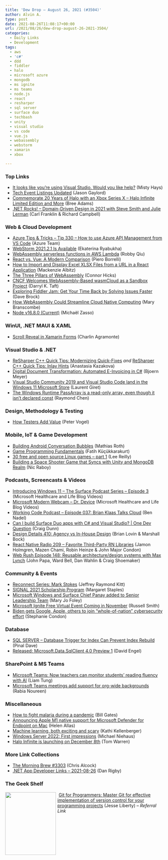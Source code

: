 ```yaml
---
title: 'Dew Drop – August 26, 2021 (#3504)'
author: Alvin A.
type: post
date: 2021-08-26T11:08:17+00:00
url: /2021/08/26/dew-drop-august-26-2021-3504/
categories:
  - Daily Links
  - Development
tags:
  - aws
  - 'c#'
  - ddd
  - fiddler
  - halo
  - microsoft azure
  - mongodb
  - ms ignite
  - ms teams
  - node.js
  - react
  - resharper
  - sql server
  - surface duo
  - techbash
  - unity
  - visual studio
  - vs code
  - vue.js
  - webassembly
  - webstorm
  - xamarin
  - xbox

---
```

### <a name="top"></a>Top Links

  * <a href="https://devblogs.microsoft.com/visualstudio/it-looks-like-youre-using-visual-studio-would-you-like-help/?WT.mc_id=DOP-MVP-4025064" target="_blank" rel="noopener">It looks like you’re using Visual Studio. Would you like help?</a> (Misty Hays)
  * <a href="https://www.jasongaylord.com/blog/2021/08/25/event-listings-updated" target="_blank" rel="noopener">Tech Event Listings Updated</a> (Jason Gaylord)
  * <a href="https://news.xbox.com/en-us/2021/08/25/commemorate-20-years-of-halo-with-an-xbox-series-x-halo-infinite-limited-edition/" target="_blank" rel="noopener">Commemorate 20 Years of Halo with an Xbox Series X – Halo Infinite Limited Edition and More</a> (Bree Adams)
  * <a href="http://www.dotnetrocks.com/default.aspx?ShowNum=1754" target="_blank" rel="noopener">.NET Rocks! &#8211; Domain-Driven Design in 2021 with Steve Smith and Julie Lerman</a> (Carl Franklin & Richard Campbell)



### <a name="web"></a>Web & Cloud Development

  * <a href="https://microsoft.github.io/AzureTipsAndTricks/blog/tip330.html" target="_blank" rel="noopener">Azure Tips & Tricks &#8211; Tip 330 &#8211; How to use Azure API Management from VS Code</a> (Azure Team)
  * <a href="https://blog.jetbrains.com/webstorm/2021/08/webstorm-2021-2-1/" target="_blank" rel="noopener">WebStorm 2021.2.1 Is Available</a> (Ekaterina Ryabukha)
  * <a href="https://www.cncf.io/blog/2021/08/25/webassembly-serverless-functions-in-aws-lambda/" target="_blank" rel="noopener">WebAssembly serverless functions in AWS Lambda</a> (Robby Qiu)
  * <a href="https://draft.dev/learn/react-vs-vue-a-modern-comparison" target="_blank" rel="noopener">React vs. Vue: A Modern Comparison</a> (Piero Borrelli)
  * <a href="https://www.grapecity.com/blogs/how-to-import-display-excel-xlsx-from-url-in-react" target="_blank" rel="noopener">How to Import and Display Excel XLSX Files from a URL in a React Application</a> (Mackenzie Albitz)
  * <a href="https://thenewstack.io/the-three-pillars-of-webassembly/" target="_blank" rel="noopener">The Three Pillars of WebAssembly</a> (Connor Hicks)
  * <a href="https://thenewstack.io/cncf-welcomes-webassembly-based-wasmcloud-as-a-sandbox-project/" target="_blank" rel="noopener">CNCF Welcomes WebAssembly-Based wasmCloud as a Sandbox Project</a> (Darryl K. Taft)
  * <a href="https://www.telerik.com/blogs/exploring-fiddler-jam-get-time-back-solving-issues-faster" target="_blank" rel="noopener">Exploring Fiddler Jam: Get Your Time Back by Solving Issues Faster</a> (Dave Brock)
  * <a href="https://thenewstack.io/how-webassembly-could-streamline-cloud-native-computing/" target="_blank" rel="noopener">How WebAssembly Could Streamline Cloud Native Computing</a> (Mary Branscombe)
  * <a href="https://nodejs.org/en/blog/release/v16.8.0" target="_blank" rel="noopener">Node v16.8.0 (Current)</a> (Michaël Zasso)



### <a name="silverlight"></a>WinUI, .NET MAUI & XAML

  * <a href="https://xamgirl.com/scroll-reveal-in-xamarin-forms/" target="_blank" rel="noopener">Scroll Reveal in Xamarin Forms</a> (Charlin Agramonte)



### <a name="dotnet"></a>Visual Studio & .NET

  * <a href="https://blog.jetbrains.com/rscpp/2021/08/25/resharper-c-quick-tips-modernizing-quick-fixes/" target="_blank" rel="noopener">ReSharper C++ Quick Tips: Modernizing Quick-Fixes</a> _and_ <a href="https://blog.jetbrains.com/rscpp/2021/08/26/resharper-c-quick-tips-inlay-hints/" target="_blank" rel="noopener">ReSharper C++ Quick Tips: Inlay Hints</a> (Anastasia Kazakova)
  * <a href="https://www.textcontrol.com/blog/2021/08/25/digital-document-transformation-automated-e-invoicing-in-csharp/" target="_blank" rel="noopener">Digital Document Transformation: Automated E-Invoicing in C#</a> (Bjoern Meyer)
  * <a href="http://feedproxy.google.com/~r/winbetadotorg/~3/2lFKL33g25A/visual-studio-community-2019-and-visual-studio-code-land-in-the-windows-11-microsoft-store" target="_blank" rel="noopener">Visual Studio Community 2019 and Visual Studio Code land in the Windows 11 Microsoft Store</a> (Laurent Giret)
  * <a href="https://devblogs.microsoft.com/oldnewthing/20210825-00/?p=105606" target="_blank" rel="noopener">The Windows Runtime PassArray is a read-only array, even though it isn’t declared const</a> (Raymond Chen)



### <a name="design"></a>Design, Methodology & Testing

  * <a href="https://www.telerik.com/blogs/how-testers-add-value" target="_blank" rel="noopener">How Testers Add Value</a> (Peter Vogel)



### <a name="mobile"></a>Mobile, IoT & Game Development

  * <a href="https://slack.engineering/building-android-conversation-bubbles/?utm_source=rss&utm_medium=rss&utm_campaign=building-android-conversation-bubbles" target="_blank" rel="noopener">Building Android Conversation Bubbles</a> (Mathias Roth)
  * <a href="https://www.developer.com/languages/game-programming-fundamentals/" target="_blank" rel="noopener">Game Programming Fundamentals</a> (Fatih Küçükkarakurt)
  * <a href="https://github.blog/2021-08-25-30-free-and-open-source-linux-games-part-1/" target="_blank" rel="noopener">30 free and open source Linux games – part 1</a> (Lee Reilly)
  * <a href="https://www.thepolyglotdeveloper.com/2021/08/building-space-shooter-game-syncs-unity-mongodb-realm/" target="_blank" rel="noopener">Building a Space Shooter Game that Syncs with Unity and MongoDB Realm</a> (Nic Raboy)



### <a name="podcasts"></a>Podcasts, Screencasts & Videos

  * <a href="http://www.youtube.com/watch?v=1uB1vqUbSdM" target="_blank" rel="noopener">Introducing Windows 11 &#8211; The Surface Podcast Series &#8211; Episode 3</a> (Microsoft Healthcare and Life Blog Videos)
  * <a href="http://www.youtube.com/watch?v=syK6I8DkouY" target="_blank" rel="noopener">Microsoft Modern Webcam &#8211; Dr. Device</a> (Microsoft Healthcare and Life Blog Videos)
  * <a href="https://www.bennadel.com/blog/4101-working-code-podcast-episode-037-brian-klaas-talks-cloud.htm" target="_blank" rel="noopener">Working Code Podcast &#8211; Episode 037: Brian Klaas Talks Cloud</a> (Ben Nadel)
  * <a href="https://channel9.msdn.com/Blogs/One-Dev-Minute/Can-I-build-Surface-Duo-apps-with-C-and-Visual-Studio--One-Dev-Question?WT.mc_id=DOP-MVP-4025064" target="_blank" rel="noopener">Can I build Surface Duo apps with C# and Visual Studio? | One Dev Question</a> (Craig Dunn)
  * <a href="https://designdetails.fm/" target="_blank" rel="noopener">Design Details 410: Agency vs In-House Design</a> (Brian Lovin & Marshall Bock)
  * <a href="https://www.reactnativeradio.com/" target="_blank" rel="noopener">React Native Radio 209 &#8211; Favorite Third-Party RN Libraries</a> (Jamon Holmgren, Mazen Chami, Robin Heinze & John Major Condon)
  * <a href="https://www.webrush.io/episodes/episode-148-reusable-architecture-design-systems-with-max-lynch" target="_blank" rel="noopener">Web Rush Episode 148: Reusable architecture/design systems with Max Lynch</a> (John Papa, Ward Bell, Dan Wahlin & Craig Shoemaker)



### <a name="events"></a>Community & Events

  * <a href="https://techcommunity.microsoft.com/t5/microsoft-mvp-award-program-blog/reconnect-series-mark-stokes/ba-p/2680112?WT.mc_id=DOP-MVP-4025064" target="_blank" rel="noopener">Reconnect Series: Mark Stokes</a> (Jeffrey Raymond Kitt)
  * <a href="https://www.twilio.com/blog/signal-2021-scholarship-program" target="_blank" rel="noopener">SIGNAL 2021 Scholarship Program</a> (Margaret Staples)
  * <a href="https://www.zdnet.com/article/microsoft-windows-and-surface-chief-panay-added-to-senior-leadership-team/#ftag=RSSbaffb68" target="_blank" rel="noopener">Microsoft Windows and Surface Chief Panay added to Senior Leadership Team</a> (Mary Jo Foley)
  * <a href="https://petri.com/microsoft-ignite-free-virtual-event-coming-in-november" target="_blank" rel="noopener">Microsoft Ignite Free Virtual Event Coming in November</a> (Russell Smith)
  * <a href="https://www.zdnet.com/article/tech-giants-make-cybersecurity-commitments-after-white-house-meeting/#ftag=RSSbaffb68" target="_blank" rel="noopener">Biden gets Google, Apple, others to join &#8220;whole-of-nation&#8221; cybersecurity effort</a> (Stephanie Condon)



### <a name="sql"></a>Database

  * <a href="https://blog.sqlauthority.com/2021/08/26/sql-server-database-trigger-for-index-can-prevent-index-rebuild/?utm_source=rss&utm_medium=rss&utm_campaign=sql-server-database-trigger-for-index-can-prevent-index-rebuild" target="_blank" rel="noopener">SQL SERVER – Database Trigger for Index Can Prevent Index Rebuild</a> (Pinal Dave)
  * <a href="https://techcommunity.microsoft.com/t5/sql-server/released-microsoft-data-sqlclient-4-0-preview-1/ba-p/2685322?WT.mc_id=DOP-MVP-4025064" target="_blank" rel="noopener">Released: Microsoft.Data.SqlClient 4.0 Preview 1</a> (David Engel)



### <a name="sp"></a>SharePoint & MS Teams

  * <a href="https://www.zdnet.com/article/microsoft-teams-teachers-get-a-free-ai-tool-to-monitor-students-reading-fluency/#ftag=RSSbaffb68" target="_blank" rel="noopener">Microsoft Teams: Now teachers can monitor students&#8217; reading fluency with AI</a> (Liam Tung)
  * <a href="http://feedproxy.google.com/~r/winbetadotorg/~3/giK5ivqw9CQ/microsoft-teams-meetings-org-wide-backgrounds" target="_blank" rel="noopener">Microsoft Teams meetings add support for org-wide backgrounds</a> (Rabia Noureen)



### <a name="misc"></a>Miscellaneous

  * <a href="https://www.gatesnotes.com/Health/How-to-fight-malaria-during-a-pandemic" target="_blank" rel="noopener">How to fight malaria during a pandemic</a> (Bill Gates)
  * <a href="https://techcommunity.microsoft.com/t5/microsoft-defender-for-endpoint/announcing-apple-m1-native-support/ba-p/2685585?WT.mc_id=DOP-MVP-4025064" target="_blank" rel="noopener">Announcing Apple M1 native support for Microsoft Defender for Endpoint on Mac</a> (Helen Allas)
  * <a href="https://www.red-gate.com/simple-talk/opinion/editorials/machine-learning-both-exciting-and-scary/" target="_blank" rel="noopener">Machine learning, both exciting and scary</a> (Kathi Kellenberger)
  * <a href="https://oofhours.com/2021/08/25/windows-server-2022-first-impressions/" target="_blank" rel="noopener">Windows Server 2022: First impressions</a> (Michael Niehaus)
  * <a href="https://www.theverge.com/22637945/halo-infinite-release-date-launch" target="_blank" rel="noopener">Halo Infinite is launching on December 8th</a> (Tom Warren)



### <a name="links"></a>More Link Collections

  * <a href="http://feedproxy.google.com/~r/ReflectivePerspective/~3/sbDAaSjffiM/" target="_blank" rel="noopener">The Morning Brew #3303</a> (Chris Alcock)
  * <a href="https://links.danrigby.com/2021/08/app-developer-links-2021-08-26/" target="_blank" rel="noopener">.NET App Developer Links &#8211; 2021-08-26</a> (Dan Rigby)



### <a name="shelf"></a>The Geek Shelf

<a href="https://www.amazon.com/Git-Programmers-effective-implementation-programming/dp/1801075735/?tag=amavin-20" target="_blank" rel="noopener"><img loading="lazy" decoding="async" width="162" height="200" align="left" style="margin: 0px 5px 0px 0px; border: 0px currentcolor; border-image: none; float: left; display: inline; background-image: none;" src="https://m.media-amazon.com/images/I/61QzfKi8jYS._AC_UY218_.jpg" border="0" /></a>&nbsp;<a href="https://www.amazon.com/Git-Programmers-effective-implementation-programming/dp/1801075735/?tag=amavin-20" target="_blank" rel="noopener">Git for Programmers: Master Git for effective implementation of version control for your programming projects</a> (Jesse Liberty) _&#8211; Referral Link_